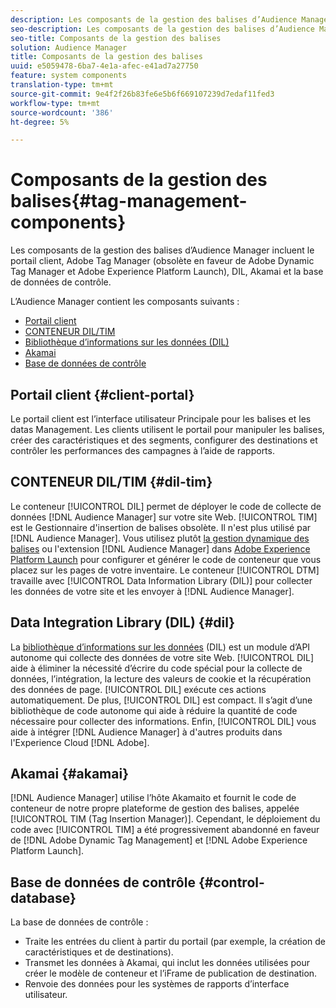 ```yaml
---
description: Les composants de la gestion des balises d’Audience Manager incluent le portail client, Adobe Tag Manager (obsolète en faveur de Adobe Dynamic Tag Manager et Adobe Experience Platform Launch), DIL, Akamai et la base de données de contrôle.
seo-description: Les composants de la gestion des balises d’Audience Manager incluent le portail client, Adobe Tag Manager (obsolète en faveur de Adobe Dynamic Tag Manager et Adobe Experience Platform Launch), DIL, Akamai et la base de données de contrôle.
seo-title: Composants de la gestion des balises
solution: Audience Manager
title: Composants de la gestion des balises
uuid: e5059478-6ba7-4e1a-afec-e41ad7a27750
feature: system components
translation-type: tm+mt
source-git-commit: 9e4f2f26b83fe6e5b6f669107239d7edaf11fed3
workflow-type: tm+mt
source-wordcount: '386'
ht-degree: 5%

---
```



# Composants de la gestion des balises{#tag-management-components}

Les composants de la gestion des balises d’Audience Manager incluent le portail client, Adobe Tag Manager (obsolète en faveur de Adobe Dynamic Tag Manager et Adobe Experience Platform Launch), DIL, Akamai et la base de données de contrôle.

<!-- 

c_comptag.xml

 -->

L’Audience Manager contient les composants suivants :

* [Portail client](../../reference/system-components/components-tag-management.md#client-portal)
* [CONTENEUR DIL/TIM](../../reference/system-components/components-tag-management.md#dil-tim)
* [Bibliothèque d’informations sur les données (DIL)](../../reference/system-components/components-tag-management.md#dil)
* [Akamai](../../reference/system-components/components-tag-management.md#akamai)
* [Base de données de contrôle](../../reference/system-components/components-tag-management.md#control-database)

## Portail client {#client-portal}

Le portail client est l’interface utilisateur Principale pour les balises et les datas Management. Les clients utilisent le portail pour manipuler les balises, créer des caractéristiques et des segments, configurer des destinations et contrôler les performances des campagnes à l’aide de rapports.

## CONTENEUR DIL/TIM {#dil-tim}

Le conteneur [!UICONTROL DIL] permet de déployer le code de collecte de données [!DNL Audience Manager] sur votre site Web. [!UICONTROL TIM] est le Gestionnaire d&#39;insertion de balises obsolète. Il n&#39;est plus utilisé par [!DNL Audience Manager]. Vous utilisez plutôt [la gestion dynamique des balises](https://docs.adobe.com/content/help/fr-FR/dtm/using/dtm-home.html) ou l&#39;extension [!DNL Audience Manager] dans [Adobe Experience Platform Launch](https://docs.adobelaunch.com/extension-reference/web/adobe-audience-manager-extension) pour configurer et générer le code de conteneur que vous placez sur les pages de votre inventaire. Le conteneur [!UICONTROL DTM] travaille avec [!UICONTROL Data Information Library (DIL)] pour collecter les données de votre site et les envoyer à [!DNL Audience Manager].

##  Data Integration Library (DIL) {#dil}

La [bibliothèque d’informations sur les données](../../dil/dil-overview.md) (DIL) est un module d’API autonome qui collecte des données de votre site Web. [!UICONTROL DIL] aide à éliminer la nécessité d’écrire du code spécial pour la collecte de données, l’intégration, la lecture des valeurs de cookie et la récupération des données de page. [!UICONTROL DIL] exécute ces actions automatiquement. De plus, [!UICONTROL DIL] est compact. Il s’agit d’une bibliothèque de code autonome qui aide à réduire la quantité de code nécessaire pour collecter des informations. Enfin, [!UICONTROL DIL] vous aide à intégrer [!DNL Audience Manager] à d&#39;autres produits dans l&#39;Experience Cloud [!DNL Adobe].

## Akamai {#akamai}

[!DNL Audience Manager] utilise l’hôte  [](https://www.akamai.com/html/about/index.html) Akamaito et fournit le code de conteneur de notre propre plateforme de gestion des balises, appelée  [!UICONTROL TIM (Tag Insertion Manager)]. Cependant, le déploiement du code avec [!UICONTROL TIM] a été progressivement abandonné en faveur de [!DNL Adobe Dynamic Tag Management] et [!DNL Adobe Experience Platform Launch].

## Base de données de contrôle {#control-database}

La base de données de contrôle :

* Traite les entrées du client à partir du portail (par exemple, la création de caractéristiques et de destinations).
* Transmet les données à Akamai, qui inclut les données utilisées pour créer le modèle de conteneur et l’iFrame de publication de destination.
* Renvoie des données pour les systèmes de rapports d’interface utilisateur.

